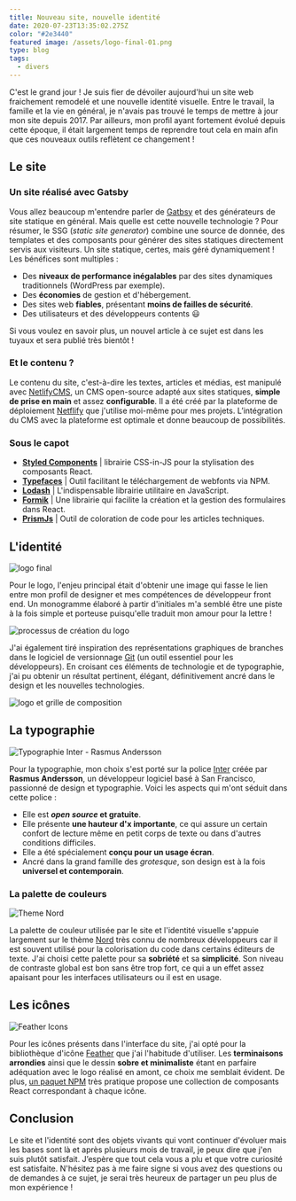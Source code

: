 ```yaml
---
title: Nouveau site, nouvelle identité
date: 2020-07-23T13:35:02.275Z
color: "#2e3440"
featured image: /assets/logo-final-01.png
type: blog
tags:
  - divers
---
```

C'est le grand jour ! Je suis fier de dévoiler aujourd'hui un site web fraichement remodelé et une nouvelle identité visuelle. Entre le travail, la famille et la vie en général, je n'avais pas trouvé le temps de mettre à jour mon site depuis 2017. Par ailleurs, mon profil ayant fortement évolué depuis cette époque, il était largement  temps de reprendre tout cela en main afin que ces nouveaux outils reflètent ce changement !

## Le site

### Un site réalisé avec Gatsby

Vous allez beaucoup m'entendre parler de [Gatbsy](https://www.gatsbyjs.org/) et des générateurs de site statique en général. Mais quelle est cette nouvelle technologie ? Pour résumer, le SSG (*static site generator*) combine une source de donnée, des templates et des composants pour générer des sites statiques directement servis aux visiteurs. Un site statique, certes, mais géré dynamiquement ! Les bénéfices sont multiples :

* Des **niveaux de performance inégalables** par des sites dynamiques traditionnels (WordPress par exemple).
* Des **économies** de gestion et d'hébergement.
* Des sites web **fiables**, présentant **moins de failles de sécurité**.
* Des utilisateurs et des développeurs contents 😃

Si vous voulez en savoir plus, un nouvel article à ce sujet est dans les tuyaux et sera publié très bientôt ! 

### Et le contenu ?

Le contenu du site, c'est-à-dire les textes, articles et médias, est manipulé avec [NetlifyCMS](https://www.netlifycms.org/), un CMS open-source adapté aux sites statiques, **simple de prise en main** et assez **configurable**. Il a été créé par la plateforme de déploiement [Netflify](https://www.netlify.com/) que j'utilise moi-même pour mes projets. L’intégration du CMS avec la plateforme est optimale et donne beaucoup de possibilités. 

### Sous le capot

* **[Styled Components](https://styled-components.com/)** | librairie CSS-in-JS pour la stylisation des composants React.
* **[Typefaces](https://github.com/KyleAMathews/typefaces)** | Outil facilitant le téléchargement de webfonts via NPM.
* **[Lodash](https://lodash.com/)** | L'indispensable librairie utilitaire en JavaScript.
* **[Formik](https://formik.org/)** | Une librairie qui facilite la création et la gestion des formulaires dans React. 
* **[PrismJs](https://prismjs.com/)** | Outil de coloration de code pour les articles techniques.

## L'identité

![logo final](../assets/logo-final-01.png "logo final")

Pour le logo, l'enjeu principal était d'obtenir une image qui fasse le lien  entre mon profil de designer et mes compétences de développeur front end. Un monogramme élaboré à partir d'initiales m'a semblé être une piste à la fois simple et porteuse puisqu'elle traduit mon amour pour la lettre ! 

![processus de création du logo](../assets/logo-pres-1-01.png "Présentation-logo-1")

J'ai également tiré inspiration des représentations graphiques de branches dans le logiciel de versionnage [Git](https://git-scm.com/) (un outil essentiel pour les développeurs). En croisant ces éléments de technologie et de typographie, j'ai pu obtenir un résultat pertinent, élégant, définitivement ancré dans le design et les nouvelles technologies.

![logo et grille de composition](../assets/logo-pres-2-01.png "Présentation-logo-2")

## La typographie

![Typographie Inter - Rasmus Andersson](../assets/Inter.png "Inter")

Pour la typographie, mon choix s'est porté sur la police [Inter](https://rsms.me/inter/) créée par **Rasmus Andersson**, un développeur logiciel basé à San Francisco, passionné de design et typographie. Voici les aspects qui m'ont séduit dans cette police :

* Elle est ***open source* et gratuite**.
* Elle présente **une hauteur d'x importante**, ce qui assure un certain confort de lecture même en petit corps de texte ou dans d'autres conditions difficiles.
* Elle a été spécialement **conçu pour un usage écran**.
* Ancré dans la grand famille des *grotesque*, son design est à la fois **universel et contemporain**.

### La palette de couleurs

![Theme Nord](../assets/Nord.png "Nord")

La palette de couleur utilisée par le site et l'identité visuelle s'appuie largement sur le thème [Nord](https://www.nordtheme.com/) très connu de nombreux développeurs car il est souvent utilisé pour la colorisation du code dans certains éditeurs de texte. J'ai choisi cette palette pour sa **sobriété** et sa **simplicité**. Son niveau de contraste global est bon sans être trop fort, ce qui a un effet assez apaisant pour les interfaces utilisateurs ou il est en usage. 

## Les icônes

![Feather Icons](../assets/Feather.png "Feather Icons")

Pour les icônes présents dans l'interface du site, j'ai opté pour la bibliothèque d'icône [Feather](https://feathericons.com/) que j'ai l'habitude d'utiliser. Les **terminaisons arrondies** ainsi que le dessin **sobre et minimaliste** étant en parfaire adéquation avec le logo réalisé en amont, ce choix me semblait évident. De plus, [un paquet NPM](https://github.com/feathericons/react-feather) très pratique propose une collection de composants React correspondant à chaque icône. 

## Conclusion

Le site et l'identité sont des objets vivants qui vont continuer d'évoluer mais les bases sont là et après plusieurs mois de travail, je peux dire que j'en suis plutôt satisfait. J’espère que tout cela vous a plu et que votre curiosité est satisfaite. N'hésitez pas à me faire signe si vous avez des questions ou de demandes à ce sujet, je serai très heureux de partager un peu plus de mon expérience !
